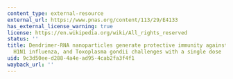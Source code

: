 ```yaml
---
content_type: external-resource
external_url: https://www.pnas.org/content/113/29/E4133
has_external_license_warning: true
license: https://en.wikipedia.org/wiki/All_rights_reserved
status: ''
title: Dendrimer-RNA nanoparticles generate protective immunity against lethal Ebola,
  H1N1 influenza, and Toxoplasma gondii challenges with a single dose
uid: 9c3d50ee-d288-4a4e-ad95-4cab2fa3f4f1
wayback_url: ''
---
```

